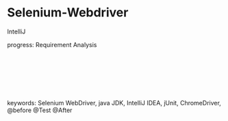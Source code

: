 # Selenium-Webdriver
IntelliJ 


progress: Requirement Analysis
<br>
<br>
<br>
<br>
<br>
<br>
<br>
<br>
keywords: Selenium WebDriver, java JDK, IntelliJ IDEA, jUnit, ChromeDriver, @before @Test @After
